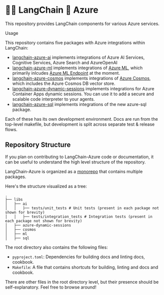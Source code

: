 # 🦜️🔗 LangChain 💜 Azure

This repository provides LangChain components for various Azure services.

Usage

This repository contains five packages with Azure integrations within LangChain:
- [langchain-azure-ai]() implements integrations of Azure AI Services, Cognitive Services, Azure Search and AzureOpenAI 
- [langchain-azure-ml]() implements integrations of [Azure ML](https://learn.microsoft.com/en-gb/python/api/overview/azure/ai-ml-readme?view=azure-python), which primarily inlcudes [Azure ML Endpoint](https://python.langchain.com/docs/integrations/llms/azure_ml/) at the moment. 
- [langchain-azure-cosmos]() implements integrations of [Azure Cosmos](https://pypi.org/project/azure-cosmos/), which includes the Azure Cosmos DB vector store. 
- [langchain-azure-dynamic-sessions]() implements integrations for Azure Container Apps dynamic sessions. You can use it to add a secure and scalable code interpreter to your agents.
- [langchain-azure-sql]() implements integrations of the new azure-sql package. 

Each of these has its own development environment. Docs are run from the top-level makefile, but development
is split across separate test & release flows.

## Repository Structure

If you plan on contributing to LangChain-Azure code or documentation, it can be useful
to understand the high level structure of the repository.

LangChain-Azure is organized as a [monorepo](https://en.wikipedia.org/wiki/Monorepo) that contains multiple packages.

Here's the structure visualized as a tree:

```text
.
├── libs
│   ├── ai
│   │   ├── tests/unit_tests # Unit tests (present in each package not shown for brevity)
│   │   ├── tests/integration_tests # Integration tests (present in each package not shown for brevity)
│   ├── azure-dynamic-sessions
│   ├── cosmos
│   ├── ml
│   ├── sql
```

The root directory also contains the following files:

* `pyproject.toml`: Dependencies for building docs and linting docs, cookbook.
* `Makefile`: A file that contains shortcuts for building, linting and docs and cookbook.

There are other files in the root directory level, but their presence should be self-explanatory. Feel free to browse around!

